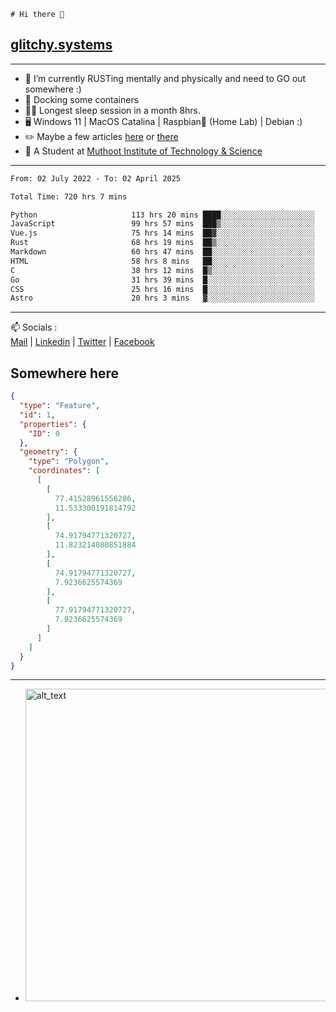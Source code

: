 ```
# Hi there 👋
```
## [glitchy.systems](https://glitchy.systems)
---

- 🌱 I’m currently RUSTing mentally and physically and need to GO out somewhere :)
- 🐋 Docking some containers
- 😶‍🌫️ Longest sleep session in a month 8hrs.
- 🖥️ Windows 11 | MacOS Catalina | Raspbian🥧 (Home Lab) | Debian :)
- ✏️ Maybe a few articles [here](https://medium.com/@advaithnarayanan8) or [there](https://medium.com/@advaithnarayanan8)
- 📑 A Student at [Muthoot Institute of Technology & Science](https://mgmits.ac.in/)



---

<!--START_SECTION:waka-->

```txt
From: 02 July 2022 - To: 02 April 2025

Total Time: 720 hrs 7 mins

Python                     113 hrs 20 mins ████░░░░░░░░░░░░░░░░░░░░░   15.74 %
JavaScript                 99 hrs 57 mins  ███▒░░░░░░░░░░░░░░░░░░░░░   13.88 %
Vue.js                     75 hrs 14 mins  ██▓░░░░░░░░░░░░░░░░░░░░░░   10.45 %
Rust                       68 hrs 19 mins  ██▒░░░░░░░░░░░░░░░░░░░░░░   09.49 %
Markdown                   60 hrs 47 mins  ██░░░░░░░░░░░░░░░░░░░░░░░   08.44 %
HTML                       58 hrs 8 mins   ██░░░░░░░░░░░░░░░░░░░░░░░   08.07 %
C                          38 hrs 12 mins  █▒░░░░░░░░░░░░░░░░░░░░░░░   05.31 %
Go                         31 hrs 39 mins  █░░░░░░░░░░░░░░░░░░░░░░░░   04.40 %
CSS                        25 hrs 16 mins  █░░░░░░░░░░░░░░░░░░░░░░░░   03.51 %
Astro                      20 hrs 3 mins   ▓░░░░░░░░░░░░░░░░░░░░░░░░   02.79 %
```

<!--END_SECTION:waka-->

---

📫 Socials :<br>
[Mail](mailto:advaith@glitchy.systems) | [Linkedin](https://www.linkedin.com/in/advaith-narayanan-a72152214/) | [Twitter](https://twitter.com/advaithnarayan) | [Facebook](https://screenmessage.com/qinq)

## Somewhere here

```geojson
{
  "type": "Feature",
  "id": 1,
  "properties": {
    "ID": 0
  },
  "geometry": {
    "type": "Polygon",
    "coordinates": [
      [
        [
          77.41528961556286,
          11.533300191814792
        ],
        [
          74.91794771320727,
          11.823214080851884
        ],
        [
          74.91794771320727,
          7.9236625574369
        ],
        [
          77.91794771320727,
          7.9236625574369
        ]
      ]
    ]
  }
}
```


--- 
- [<img alt="alt_text" width="500px" src="https://valid.x86.fr/cache/banner/xv24bv-6.png" />](https://valid.x86.fr/xv24bv)



